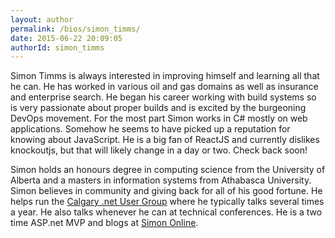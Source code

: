 ```yaml
---
layout: author
permalink: /bios/simon_timms/
date: 2015-06-22 20:09:05
authorId: simon_timms
---
```


Simon Timms is always interested in improving himself and learning all that he can. He has worked in various oil and gas domains as well as insurance and enterprise search. He began his career working with build systems so is very passionate about proper builds and is excited by the burgeoning DevOps movement. For the most part Simon works in C# mostly on web applications. Somehow he seems to have picked up a reputation for knowing about JavaScript. He is a big fan of ReactJS and currently dislikes knockoutjs, but that will likely change in a day or two. Check back soon!

Simon holds an honours degree in computing science from the University of Alberta and a masters in information systems from Athabasca University. Simon believes in community and giving back for all of his good fortune. He helps run the [Calgary .net User Group](http://www.meetup.com/Calgary-net-User-Group/) where he typically talks several times a year. He also talks whenever he can at technical conferences. He is a two time ASP.net MVP and blogs at [Simon Online](http://blog.simontimms.com).
